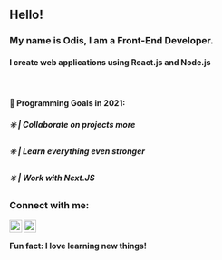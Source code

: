 ## Hello!

### My name is Odis, I am a Front-End Developer.

#### I create web applications using React.js and Node.js

<br/>

#### 🥇 Programming Goals in 2021:

##### ✳️ | Collaborate on projects more

##### ✳️ | Learn everything even stronger

##### ✳️ | Work with Next.JS

### Connect with me:

<a href="https://www.otheweb.dev">
    <img align="left" alt="othewebdev.com" width="22px" src="https://simpleicons.org/icons/linkedin.svg" />
</a>
<a href="https://https://www.linkedin.com/in/othewebdev">
    <img align="left" alt="Odis Barnett | LinkedIn" width="22px" src="https://simpleicons.org/icons/googlechrome.svg" />
</a>
<br/>

#### Fun fact: I love learning new things!
